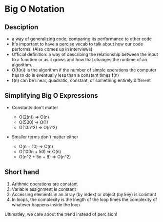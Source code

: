 # Big O Notation

## Desciption

- a way of generalizing code; comparing its performance to other code
- It's important to have a percise vocab to talk about how our code performs! (Also comes up in interviews)
- Official definition: a way of describing the relationship between the input to a function
  or as it grows and how that changes the runtime of an algorithm.
- O(f(n)) is the algorithm if the number of simple operations the computer has to do is eventually less than a constant
  times f(n)
- f(n) can be linear, quadratic, constant, or something entirely different

## Simplifying Big O Expressions

- Constants don't matter

  - O(2(n)) => O(n)
  - O(500) => O(1)
  - O(13n^2) => O(n^2)

- Smaller terms don't matter either
  - O(n + 10) => O(n)
  - O(100n + 50) => O(n)
  - O(n^2 + 5n + 8) => O(n^2)

## Short hand

1. Arithmic operations are constant
2. Variable assignment is constant
3. Accessing elements in an array (by index) or object (by key) is constant
4. In loops, the complexity is the lnegth of the loop times the complexity of whatever happens inside the loop

Ultimatley, we care about the trend instead of percision!
